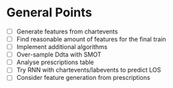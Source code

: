 # General Points
- [ ] Generate features from chartevents
- [ ] Find reasonable amount of features for the final train
- [ ] Implement additional algorithms
- [ ] Over-sample Ddta with SMOT
- [ ] Analyse prescriptions table
- [ ] Try RNN with chartevents/labevents to predict LOS
- [ ] Consider feature generation from prescriptions